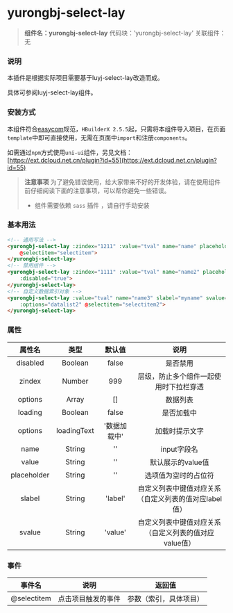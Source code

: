 # yurongbj-select-lay
> **组件名：yurongbj-select-lay**
> 代码块：'yurongbj-select-lay'
> 关联组件： 无

### 说明
本插件是根据实际项目需要基于luyj-select-lay改造而成。

具体可参阅luyj-select-lay组件。
### 安装方式

本组件符合[easycom](https://uniapp.dcloud.io/collocation/pages?id=easycom)规范，`HBuilderX 2.5.5`起，只需将本组件导入项目，在页面`template`中即可直接使用，无需在页面中`import`和注册`components`。

如需通过`npm`方式使用`uni-ui`组件，另见文档：[https://ext.dcloud.net.cn/plugin?id=55](https://ext.dcloud.net.cn/plugin?id=55)

> **注意事项**
> 为了避免错误使用，给大家带来不好的开发体验，请在使用组件前仔细阅读下面的注意事项，可以帮你避免一些错误。
> - 组件需要依赖 `sass` 插件 ，请自行手动安装

### 基本用法

``` html
<!-- 通用写法 -->
<yurongbj-select-lay :zindex="1211" :value="tval" name="name" placeholder="请选择项目" :options="datalist"
	@selectitem="selectitem">
</yurongbj-select-lay>
<!-- 禁用组件 -->
<yurongbj-select-lay :zindex="1111" :value="tval" name="name2" placeholder="请选择项目(禁用)" :options="datalist"
	:disabled="true">
</yurongbj-select-lay>
<!-- 自定义数据索引对象 -->
<yurongbj-select-lay :value="tval" name="name3" slabel="myname" svalue="myvalue" placeholder="请选择项目(自定义数据)"
	:options="datalist2" @selectitem="selectitem2">
</yurongbj-select-lay>
```

### 属性

属性名			|类型		|默认值		|	说明																									
:-:				|:-:		|:-:		|	:-:	
disabled		|Boolean	|false		|	是否禁用
zindex			|Number		|999		|	层级，防止多个组件一起使用时下拉栏穿透
options			|Array		|[]			|	数据列表
loading			|Boolean	|false		|	是否加载中
options			|loadingText|'数据加载中'|	加载时提示文字
name			|String		|''			|	input字段名
value			|String		|''			|	默认展示的value值
placeholder		|String		|''			|	选项值为空时的占位符
slabel			|String		|'label'	|	自定义列表中键值对应关系（自定义列表的值对应label值）
svalue			|String		|'value'	|	自定义列表中键值对应关系（自定义列表的值对应value值）

### 事件

事件名			|说明		|返回值																								
:-:				|:-:		|:-:
@selectitem		|点击项目触发的事件	|参数（索引，具体项目）